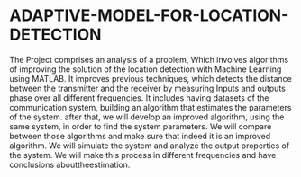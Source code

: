 # ADAPTIVE-MODEL-FOR-LOCATION-DETECTION


The Project comprises an analysis of a problem, Which involves algorithms of improving the solution of the location detection 
with Machine Learning using MATLAB. It improves previous techniques, which detects the distance between the transmitter and the
receiver by measuring Inputs and outputs phase over all different frequencies. It includes having datasets of the communication 
system, building an algorithm that estimates the parameters of the system. after that, we will develop an improved algorithm, 
using the same system, in order to find the system parameters. We will compare between those algorithms and make sure that indeed 
it is an improved algorithm. We will simulate the system and analyze the output properties of the system. We will make this process 
in different frequencies and have conclusions abouttheestimation. 
